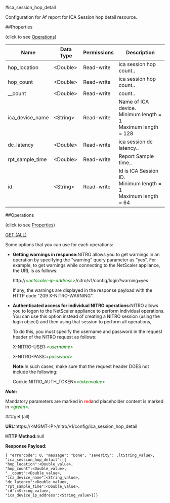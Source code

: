 #ica_session_hop_detail

Configuration for Af report for ICA Session hop detail resource.


##Properties 
<span>(click to see [Operations](#opera))</span>


<table><thead><tr><th>Name</th><th>Data Type</th><th>Permissions</th><th>Description</th></tr></thead><tbody><tr><td>hop_location</td><td>&lt;Double></td><td>Read-write</td><td>ica session hop count..</td></tr><tr><td>hop_count</td><td>&lt;Double></td><td>Read-write</td><td>ica session hop count..</td></tr><tr><td>__count</td><td>&lt;Double></td><td>Read-write</td><td>count..</td></tr><tr><td>ica_device_name</td><td>&lt;String></td><td>Read-write</td><td>Name of ICA device.<br>Minimum length = 1<br>Maximum length = 128</td></tr><tr><td>dc_latency</td><td>&lt;Double></td><td>Read-write</td><td>ica session dc latency..</td></tr><tr><td>rpt_sample_time</td><td>&lt;Double></td><td>Read-write</td><td>Report Sample time..</td></tr><tr><td>id</td><td>&lt;String></td><td>Read-write</td><td>Id is ICA Session ID.<br>Minimum length = 1<br>Maximum length = 64</td></tr></tbody></table>
##Operations 
<span>(click to see [Properties](#prope))</span>


[GET (ALL)](#get-)


Some options that you can use for each operations:
<ul><li><p><b>Getting warnings in response:</b>NITRO allows you to get warnings in an operation by specifying the "warning" query parameter as "yes". For example, to get warnings while connecting to the NetScaler appliance, the URL is as follows:</p><p>http://<span style="color:green;font-style:italic;">&lt;netscaler-ip-address&gt;</span>/nitro/v1/config/login?warning=yes</p><p>If any, the warnings are displayed in the response payload with the HTTP code "209 X-NITRO-WARNING".</p></li><li><p><b>Authenticated access for individual NITRO operations:</b>NITRO allows you to logon to the NetScaler appliance to perform individual operations. You can use this option instead of creating a NITRO session (using the login object) and then using that session to perform all operations,</p><p>To do this, you must specify the username and password in the request header of the NITRO request as follows:</p><p>X-NITRO-USER:<span style="color:green;font-style:italic;">&lt;username&gt;</span></p><p>X-NITRO-PASS:<span style="color:green;font-style:italic;">&lt;password&gt;</span></p><p><b>Note:</b>In such cases, make sure that the request header DOES not include the following:</p><p>Cookie:NITRO_AUTH_TOKEN=<span style="color:green;font-style:italic;">&lt;tokenvalue&gt;</span></p></li></ul>



***Note:*** 
Mandatory parameters are marked in <span style="color:#FF0000;">red</span>and placeholder content is marked in <span style="color:green;font-style:italic">&lt;green&gt;</span>.

###get (all)



<b>URL:</b>https://&lt;MGMT-IP&gt;/nitro/v1/config/ica_session_hop_detail
<b>HTTP Method:</b>null
<b>Response Payload: </b>```{ "errorcode": 0, "message": "Done", "severity": ;ltString_value>, "ica_session_hop_detail":[{"hop_location":<Double_value>,"hop_count":<Double_value>,"__count":<Double_value>,"ica_device_name":<String_value>,"dc_latency":<Double_value>,"rpt_sample_time":<Double_value>,"id":<String_value>,"ica_device_ip_address":<String_value>}]}```



